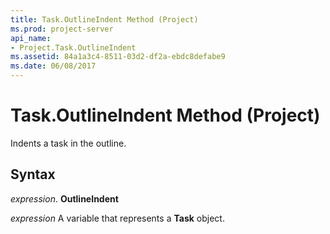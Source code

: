 ```yaml
---
title: Task.OutlineIndent Method (Project)
ms.prod: project-server
api_name:
- Project.Task.OutlineIndent
ms.assetid: 84a1a3c4-8511-03d2-df2a-ebdc8defabe9
ms.date: 06/08/2017
---
```



# Task.OutlineIndent Method (Project)

Indents a task in the outline.


## Syntax

 _expression_. **OutlineIndent**

 _expression_ A variable that represents a **Task** object.


